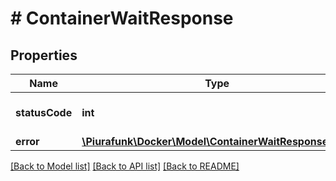 # # ContainerWaitResponse

## Properties

Name | Type | Description | Notes
------------ | ------------- | ------------- | -------------
**statusCode** | **int** | Exit code of the container | 
**error** | [**\Piurafunk\Docker\Model\ContainerWaitResponseError**](ContainerWaitResponseError.md) |  | [optional] 

[[Back to Model list]](../../README.md#documentation-for-models) [[Back to API list]](../../README.md#documentation-for-api-endpoints) [[Back to README]](../../README.md)


